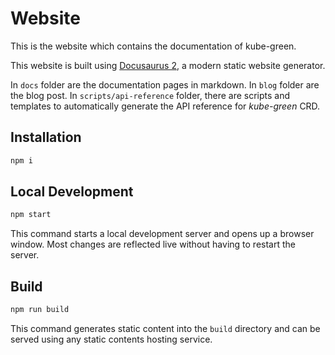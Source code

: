 # Website

This is the website which contains the documentation of kube-green.

This website is built using [Docusaurus 2](https://docusaurus.io/), a modern static website generator.

In `docs` folder are the documentation pages in markdown.
In `blog` folder are the blog post.
In `scripts/api-reference` folder, there are scripts and templates to automatically generate the API reference for *kube-green* CRD.

## Installation

```sh
npm i
```

## Local Development

```sh
npm start
```

This command starts a local development server and opens up a browser window. Most changes are reflected live without having to restart the server.

## Build

```sh
npm run build
```

This command generates static content into the `build` directory and can be served using any static contents hosting service.
